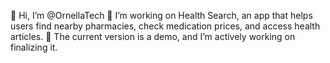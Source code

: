 👋  Hi, I’m @OrnellaTech
🌱  I’m working on Health Search, an app that helps users find nearby pharmacies, 
    check medication prices, and access health articles. 
👀  The current version is a demo, and I’m actively working on finalizing it.

<!---
OrnellaTech/OrnellaTech is a ✨ special ✨ repository because its `README.md` (this file) appears on your GitHub profile.
You can click the Preview link to take a look at your changes.
--->
